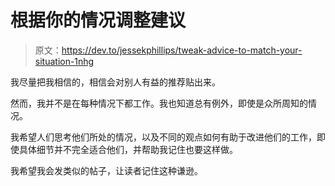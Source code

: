 # 根据你的情况调整建议

> 原文：<https://dev.to/jessekphillips/tweak-advice-to-match-your-situation-1nhg>

我尽量把我相信的，相信会对别人有益的推荐贴出来。

然而，我并不是在每种情况下都工作。我也知道总有例外，即使是众所周知的情况。

我希望人们思考他们所处的情况，以及不同的观点如何有助于改进他们的工作，即使具体细节并不完全适合他们，并帮助我记住也要这样做。

我希望我会发类似的帖子，让读者记住这种谦逊。